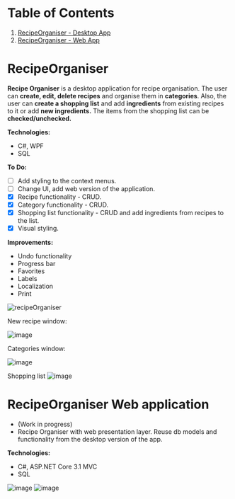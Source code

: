 # Table of Contents
1. [RecipeOrganiser - Desktop App](#recipeorganiser)
2. [RecipeOrganiser - Web App](#recipeorganiser-web-application)


# RecipeOrganiser
**Recipe Organiser** is a desktop application for recipe organisation. The user can **create, edit, delete recipes** and organise them in **categories**. Also, the user can **create a shopping list** and add **ingredients** from existing recipes to it or add **new ingredients.** The items from the shopping list can be **checked/unchecked.**

**Technologies:**

- C#, WPF
- SQL

**To Do:**
- [ ] Add styling to the context menus.
- [ ] Change UI, add web version of the application.
- [x] Recipe functionality - CRUD.
- [x] Category functionality - CRUD. 
- [x] Shopping list functionality - CRUD and add ingredients from recipes to the list.
- [x] Visual styling.

**Improvements:**
- Undo functionality
- Progress bar
- Favorites
- Labels
- Localization
- Print



 ![recipeOrganiser](https://user-images.githubusercontent.com/13272856/127876607-ac6c1964-c7a3-4591-8b9d-424403682735.gif)
 
 New recipe window:
 
![image](https://user-images.githubusercontent.com/13272856/127876813-2a86e286-ca5f-43b6-8353-ad51c7d8b9f9.png)

Categories window:

![image](https://user-images.githubusercontent.com/13272856/127877014-e8903960-689c-489c-9c62-c9cd8c65a01b.png)

Shopping list
![image](https://user-images.githubusercontent.com/13272856/129004745-8c3a36d8-6803-4f84-baf6-4fff60938e6e.png)


# RecipeOrganiser Web application
- (Work in progress)
- Recipe Organiser with web presentation layer. Reuse db models and functionality from the desktop version of the app.

**Technologies:**

- C#, ASP.NET Core 3.1 MVC
- SQL

![image](https://user-images.githubusercontent.com/13272856/130783640-41f53be5-102b-43de-89a4-c070e47c0d45.png)
![image](https://user-images.githubusercontent.com/13272856/130813385-27687752-9914-4079-8479-513ae28e7b01.png)


